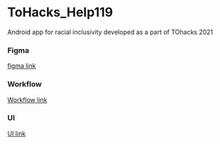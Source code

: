 # ToHacks_Help119
Android app for racial inclusivity developed as a part of TOhacks 2021

### Figma
[figma link](https://www.figma.com/file/rh4rpA2imlyJ0xCbhc9JIz/FigJam-Brainstorm-Template-(Community)?node-id=0%3A1)


### Workflow
[Workflow link](https://www.figma.com/file/wglZJtVDGXbeJkuSXDUP0F/workflow-of-entry?node-id=0%3A1) 

### UI
[UI link](https://www.figma.com/file/NbJQHRmloZHKGspwieiQER/Untitled?node-id=0%3A1)

